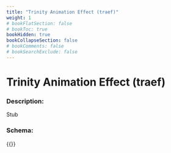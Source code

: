 ```yaml
---
title: "Trinity Animation Effect (traef)"
weight: 1
# bookFlatSection: false
# bookToc: true
bookHidden: true
bookCollapseSection: false
# bookComments: false
# bookSearchExclude: false
---
```

# Trinity Animation Effect (traef)

### Description:

Stub

### Schema:

{{<github repo="pkZukan/PokeDocs" file="/SV/Flatbuffers/animation/traef.fbs" lang="ts">}}